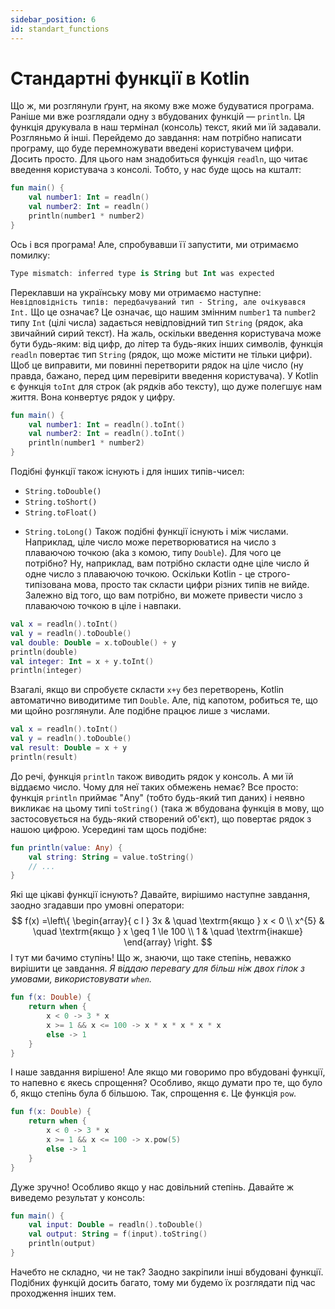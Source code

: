 ```yaml
---
sidebar_position: 6
id: standart_functions
---
```

# Стандартні функції в Kotlin
Що ж, ми розглянули ґрунт, на якому вже може будуватися програма.
Раніше ми вже розглядали одну з вбудованих функцій — `println`. Ця функція друкувала в наш термінал (консоль) текст, який ми їй задавали. 
Розгляньмо й інші.
Перейдемо до завдання: нам потрібно написати програму, що буде перемножувати введені користувачем цифри. Досить просто.
Для цього нам знадобиться функція `readln`, що читає введення користувача з консолі.
Тобто, у нас буде щось на кшталт:
```kotlin
fun main() {
	val number1: Int = readln()
	val number2: Int = readln()
	println(number1 * number2)
}
```
Ось і вся програма! Але, спробувавши її запустити, ми отримаємо помилку:
```kotlin
Type mismatch: inferred type is String but Int was expected
```
Переклавши на українську мову ми отримаємо наступне:
`Невідповідність типів: передбачуваний тип - String, але очікувався Int.`
Що це означає? Це означає, що нашим змінним `number1` та `number2` типу `Int` (цілі числа) задається невідповідний тип `String` (рядок, aka звичайний сирий текст).
На жаль, оскільки введення користувача може бути будь-яким: від цифр, до літер та будь-яких інших символів, функція `readln` повертає тип `String` (рядок, що може містити не тільки цифри). Щоб це виправити, ми повинні перетворити рядок на ціле число (ну правда, бажано, перед цим перевірити введення користувача).
У Kotlin є функція `toInt` для строк (ak рядків або тексту), що дуже полегшує нам життя. Вона конвертує рядок у цифру.
```kotlin
fun main() {
	val number1: Int = readln().toInt()
	val number2: Int = readln().toInt()
	println(number1 * number2)
}
```
Подібні функції також існують і для інших типів-чисел:
- `String.toDouble()`
- `String.toShort()`
- `String.toFloat()`
* `String.toLong()`
Також подібні функції існують і між числами. Наприклад, ціле число може перетворюватися на число з плаваючою точкою (aka з комою, типу `Double`).
Для чого це потрібно? Ну, наприклад, вам потрібно скласти одне ціле число й одне число з плаваючою точкою. 
Оскільки Kotlin - це строго-типізована мова, просто так скласти цифри різних типів не вийде. Залежно від того, що вам потрібно, ви можете привести число з плаваючою точкою в ціле і навпаки.
```kotlin
val x = readln().toInt()
val y = readln().toDouble()
val double: Double = x.toDouble() + y
println(double)
val integer: Int = x + y.toInt()
println(integer)
```
Взагалі, якщо ви спробуєте скласти `x+y` без перетворень, Kotlin автоматично виводитиме тип `Double`. Але, під капотом, робиться те, що ми щойно розглянули. Але подібне працює лише з числами.
```kotlin
val x = readln().toInt()
val y = readln().toDouble()
val result: Double = x + y
println(result)
```
До речі, функція `println` також виводить рядок у консоль. А ми їй віддаємо число. Чому для неї таких обмежень немає?
Все просто: функція `println` приймає "Any" (тобто будь-який тип даних) і неявно викликає на цьому типі `toString()` (така ж вбудована функція в мову, що застосовується на будь-який створений об'єкт), що повертає рядок з нашою цифрою.
Усередині там щось подібне:
```kotlin
fun println(value: Any) {
	val string: String = value.toString()
	// ...
}
```
Які ще цікаві функції існують?
Давайте, вирішимо наступне завдання, заодно згадавши про умовні оператори:
$$
f(x) =\left\{ 
  \begin{array}{ c l }
3x & \quad \textrm{якщо } x < 0
\\
    x^{5} & \quad \textrm{якщо } x \geq 1   
\le 100
\\
    1                 & \quad \textrm{інакше}
  \end{array}
\right.
$$
І тут ми бачимо ступінь! Що ж, знаючи, що таке степінь, неважко вирішити це завдання.
*Я віддаю перевагу для більш ніж двох гілок з умовами, використовувати `when`.*
```kotlin
fun f(x: Double) {
	return when {
		x < 0 -> 3 * x
		x >= 1 && x <= 100 -> x * x * x * x * x
		else -> 1 
	}
}
``` 
І наше завдання вирішено! Але якщо ми говоримо про вбудовані функції, то напевно є якесь спрощення? Особливо, якщо думати про те, що було б, якщо степінь була б більшою.
Так, спрощення є. Це функція `pow`.
```kotlin
fun f(x: Double) {
	return when {
		x < 0 -> 3 * x
		x >= 1 && x <= 100 -> x.pow(5)
		else -> 1 
	}
}
```
Дуже зручно! Особливо якщо у нас довільний степінь.
Давайте ж виведемо результат у консоль:
```kotlin
fun main() {
	val input: Double = readln().toDouble()
	val output: String = f(input).toString()
	println(output)
}
```
Начебто не складно, чи не так? Заодно закріпили інші вбудовані функції.
Подібних функцій досить багато, тому ми будемо їх розглядати під час проходження інших тем.